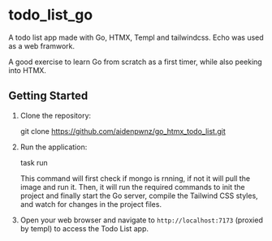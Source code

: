 # todo_list_go
A todo list app made with Go, HTMX, Templ and tailwindcss. Echo was used as a web framwork.

A good exercise to learn Go from scratch as a first timer, while also peeking into HTMX.

## Getting Started

1. Clone the repository:

	git clone https://github.com/aidenpwnz/go_htmx_todo_list.git

2. Run the application:

	task run

	This command will first check if mongo is rnning, if not it will pull the image and run it. Then, it will run the required commands to init the project and finally start the Go server, compile the Tailwind CSS styles, and watch for changes in the project files.

3. Open your web browser and navigate to `http://localhost:7173` (proxied by templ) to access the Todo List app.

